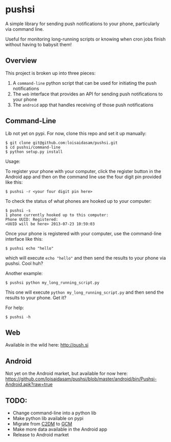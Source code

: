 pushsi
======

A simple library for sending push notifications to your phone, particularly via command line.

Useful for monitoring long-running scripts or knowing when cron jobs finish without having to babysit them!

## Overview

This project is broken up into three pieces:

1. A `command-line` python script that can be used for initiating the push notifications
2. The `web` interface that provides an API for sending push notifications to your phone
3. The `android` app that handles receiving of those push notifications

## Command-Line

Lib not yet on pypi. For now, clone this repo and set it up manually:

    $ git clone git@github.com:loisaidasam/pushsi.git
    $ cd pushsi/command-line
    $ python setup.py install

Usage:

To register your phone with your computer, click the register button in the Android app and then on the command line use the four digit pin provided like this:

    $ pushsi -r <your four digit pin here>

To check the status of what phones are hooked up to your computer:

    $ pushsi -s
    1 phone currently hooked up to this computer:
    Phone UUID:	Registered:
    <UUID will be here>	2013-07-23 10:59:03

Once your phone is registered with your computer, use the command-line interface like this:

    $ pushsi echo "hello"

which will execute `echo "hello"` and then send the results to your phone via pushsi. Cool huh?

Another example:

    $ pushsi python my_long_running_script.py

This one will execute `python my_long_running_script.py` and then send the results to your phone. Get it?

For help:

    $ pushsi -h

## Web

Available in the wild here: http://push.si

## Android

Not yet on the Android market, but available for now here: https://github.com/loisaidasam/pushsi/blob/master/android/bin/Pushsi-Android.apk?raw=true


## TODO:

- Change command-line into a python lib
- Make python lib available on pypi
- Migrate from [C2DM](https://developers.google.com/android/c2dm/) to [GCM](http://developer.android.com/google/gcm/index.html)
- Make more data available in the Android app
- Release to Android market
